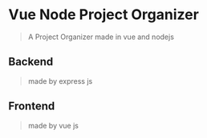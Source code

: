 # Vue Node Project Organizer
> A Project Organizer made in vue and nodejs

## Backend
> made by express js

## Frontend
> made by vue js
